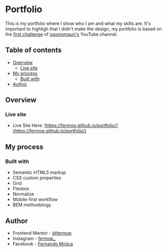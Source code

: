 # Portfolio

This is my portfolio where I show who I am and what my skills are. It's important to highligh that I didn't make the design, my portfolio is based on the [first challenge](https://holajuniors.com/crear-y-vender-una-plantillas-html-y-css/) of [iosonomauri's](https://www.youtube.com/@iosonomauri) YouTube channel.

## Table of contents

- [Overview](#overview)
  - [Live site](#live-site)
- [My process](#my-process)
  - [Built with](#built-with)
- [Author](#author)

## Overview

### Live site

- Live Site Here: [https://fermop.github.io/portfolio/](https://fermop.github.io/portfolio/)

## My process

### Built with

- Semantic HTML5 markup
- CSS custom properties
- Grid
- Flexbox
- Normalize
- Mobile-first workflow
- BEM methodology

## Author

- Frontend Mentor - [@fermop](https://www.frontendmentor.io/profile/fermop)
- Instagram - [fermop_](https://www.instagram.com/fermop_/)
- Facebook - [Fernando Mojica](https://www.facebook.com/fernando.mojica.758737/)